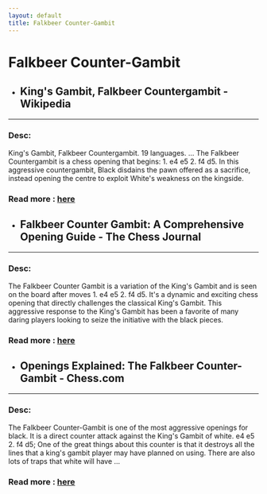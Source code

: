 ```yaml
---
layout: default
title: Falkbeer Counter-Gambit
---
```

# Falkbeer Counter-Gambit
- ## **King's Gambit, Falkbeer Countergambit - Wikipedia** 

---
### Desc: 
 King's Gambit, Falkbeer Countergambit. 19 languages. ... The Falkbeer Countergambit is a chess opening that begins: 1. e4 e5 2. f4 d5. In this aggressive countergambit, Black disdains the pawn offered as a sacrifice, instead opening the centre to exploit White's weakness on the kingside. 
### Read more : [here](https://en.wikipedia.org/wiki/King's_Gambit,_Falkbeer_Countergambit) 
- ## **Falkbeer Counter Gambit: A Comprehensive Opening Guide - The Chess Journal** 

---
### Desc: 
 The Falkbeer Counter Gambit is a variation of the King's Gambit and is seen on the board after moves 1. e4 e5 2. f4 d5. It's a dynamic and exciting chess opening that directly challenges the classical King's Gambit. This aggressive response to the King's Gambit has been a favorite of many daring players looking to seize the initiative with the black pieces. 
### Read more : [here](https://www.chessjournal.com/falkbeer-counter-gambit/) 
- ## **Openings Explained: The Falkbeer Counter-Gambit - Chess.com** 

---
### Desc: 
 The Falkbeer Counter-Gambit is one of the most aggressive openings for black. It is a direct counter attack against the King's Gambit of white. e4 e5 2. f4 d5; One of the great things about this counter is that it destroys all the lines that a king's gambit player may have planned on using. There are also lots of traps that white will have ... 
### Read more : [here](https://www.chess.com/blog/GM-NiruMalVij/openings-explained-the-falkbeer-counter-gambit) 


